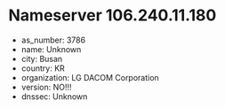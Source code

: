 # Nameserver 106.240.11.180

* as_number: 3786
* name: Unknown
* city: Busan
* country: KR
* organization: LG DACOM Corporation
* version: NO!!!
* dnssec: Unknown
